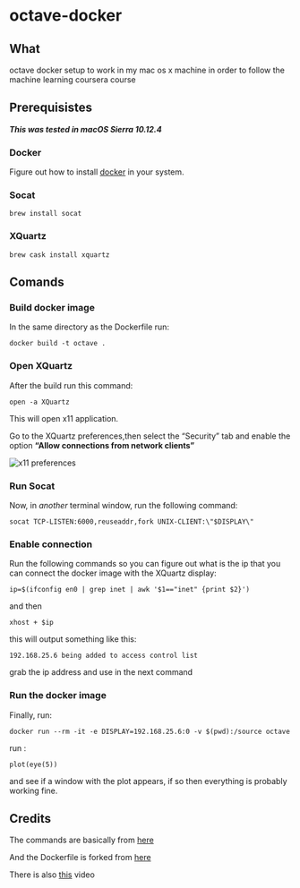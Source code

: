 # octave-docker

## What
octave docker setup to work in my mac os x machine in order to follow the machine learning coursera course


## Prerequisistes

__*This was tested in macOS Sierra 10.12.4*__

### Docker

Figure out how to install [docker](https://docs.docker.com/get-started/) in your system. 

### Socat

`brew install socat`

### XQuartz

`brew cask install xquartz`

## Comands

### Build docker image

In the same directory as the Dockerfile run:

`docker build -t octave .`

### Open XQuartz

After the build run this command:

`open -a XQuartz`

This will open x11 application.

Go to the XQuartz preferences,then select the “Security” tab and enable the option **“Allow connections from network clients”**

![x11 preferences](https://i.imgur.com/KIhXOYB.png)

### Run Socat

Now, in *another* terminal window, run the following command:

`socat TCP-LISTEN:6000,reuseaddr,fork UNIX-CLIENT:\"$DISPLAY\"`


### Enable connection

Run the following commands so you can figure out what is the ip that you can connect the docker image with the XQuartz display:

`ip=$(ifconfig en0 | grep inet | awk '$1=="inet" {print $2}')`

and then

`xhost + $ip`

this will output something like this:

`192.168.25.6 being added to access control list`

grab the ip address and use in the next command
### Run the docker image

Finally, run:

`docker run --rm -it -e DISPLAY=192.168.25.6:0 -v $(pwd):/source octave`


run :

`plot(eye(5))`

and see if a window with the plot appears, if so then everything is probably working fine.



## Credits

The commands are basically from [here](https://fredrikaverpil.github.io/2016/07/31/docker-for-mac-and-gui-applications/)

And the Dockerfile is forked from [here](https://github.com/schickling/dockerfiles/tree/master/octave)

There is also [this](https://www.youtube.com/watch?v=TRmgdda67u0) video




